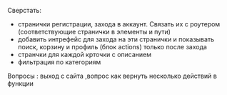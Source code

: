 Сверстать:

- странички регистрации, захода в аккаунт. Связать их с роутером (соответствующие странички в элементы и пути)
- добавить интрефейс для захода на эти странички и показывать поиск, корзину и профиль (блок actions) только после захода
- странчки для каждой крточки с описанием
- фильтрация по категориям

Вопросы :
выход с сайта ,вопрос как вернуть несколько действий в функции
